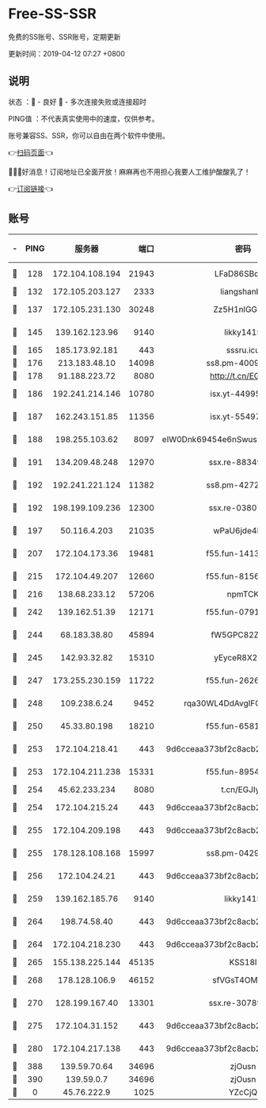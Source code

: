 # Free-SS-SSR

免费的SS账号、SSR账号，定期更新

更新时间：2019-04-12 07:27 +0800

## 说明

状态     ：🙂 - 良好 🙁 - 多次连接失败或连接超时

PING值   ：不代表真实使用中的速度，仅供参考。

账号兼容SS、SSR，你可以自由在两个软件中使用。

👉[扫码页面](https://liesauer.github.io/Free-SS-SSR/)👈

🎉🎉🎉好消息！订阅地址已全面开放！麻麻再也不用担心我要人工维护酸酸乳了！

👉[订阅链接](https://www.liesauer.net/yogurt/subscribe?ACCESS_TOKEN=DAYxR3mMaZAsaqUb)👈

## 账号

|-|PING|服务器|端口|密码|加密方式|区域|
|:----:|:----:|:-----:|-----:|:----:|:----:|:----:|
|🙂|128|172.104.108.194|21943|LFaD86SBq2lY|aes-256-cfb|JP|
|🙂|132|172.105.203.127|2333|liangshanbo|chacha20|JP|
|🙂|137|172.105.231.130|30248|Zz5H1nlGGKHx|aes-256-cfb|JP|
|🙂|145|139.162.123.96|9140|likky1415|aes-256-cfb|JP|
|🙂|165|185.173.92.181|443|sssru.icu|rc4-md5|RU|
|🙂|176|213.183.48.10|14098|ss8.pm-40099704|rc4-md5|RU|
|🙂|178|91.188.223.72|8080|http://t.cn/EGJIyrl|rc4-md5|RU|
|🙂|186|192.241.214.146|10780|isx.yt-44995529|aes-256-cfb|US|
|🙂|187|162.243.151.85|11356|isx.yt-55497057|aes-256-cfb|US|
|🙂|188|198.255.103.62|8097|eIW0Dnk69454e6nSwuspv9DmS201tQ0D|aes-256-cfb|US|
|🙂|191|134.209.48.248|12970|ssx.re-88349719|aes-256-cfb|US|
|🙂|192|192.241.221.124|11382|ss8.pm-42723033|aes-256-cfb|US|
|🙂|192|198.199.109.236|12300|ssx.re-03807985|aes-256-cfb|US|
|🙂|197|50.116.4.203|21035|wPaU6jde4NZT|aes-256-cfb|US|
|🙂|207|172.104.173.36|19481|f55.fun-14131988|aes-256-cfb|SG|
|🙂|215|172.104.49.207|12660|f55.fun-81564734|aes-256-cfb|SG|
|🙂|216|138.68.233.12|57206|npmTCK|rc4-md5|US|
|🙂|242|139.162.51.39|12171|f55.fun-07919611|aes-256-cfb|SG|
|🙂|244|68.183.38.80|45894|fW5GPC82Z97G|aes-256-cfb|GB|
|🙂|245|142.93.32.82|15310|yEyceR8X2EVd|aes-256-cfb|GB|
|🙂|247|173.255.230.159|11722|f55.fun-26267528|aes-256-cfb|US|
|🙂|248|109.238.6.24|9452|rqa30WL4DdAvgIFG6Fs3znzTa|aes-256-cfb|FR|
|🙂|250|45.33.80.198|18210|f55.fun-65816488|aes-256-cfb|US|
|🙂|253|172.104.218.41|443|9d6cceaa373bf2c8acb22e60b6a58be6|aes-256-cfb|US|
|🙂|253|172.104.211.238|15331|f55.fun-89549710|aes-256-cfb|US|
|🙂|254|45.62.233.234|8080|t.cn/EGJIyrl|rc4-md5|CA|
|🙂|254|172.104.215.24|443|9d6cceaa373bf2c8acb22e60b6a58be6|aes-256-cfb|US|
|🙂|255|172.104.209.198|443|9d6cceaa373bf2c8acb22e60b6a58be6|aes-256-cfb|US|
|🙂|255|178.128.108.168|15997|ss8.pm-04296436|aes-256-cfb|SG|
|🙂|256|172.104.24.21|443|9d6cceaa373bf2c8acb22e60b6a58be6|aes-256-cfb|US|
|🙂|259|139.162.185.76|9140|likky1415|aes-256-cfb|DE|
|🙂|264|198.74.58.40|443|9d6cceaa373bf2c8acb22e60b6a58be6|aes-256-cfb|US|
|🙂|264|172.104.218.230|443|9d6cceaa373bf2c8acb22e60b6a58be6|aes-256-cfb|US|
|🙂|265|155.138.225.144|45135|KSS18l|rc4-md5|US|
|🙂|268|178.128.106.9|46152|sfVGsT4OMxHC|aes-256-cfb|SG|
|🙂|270|128.199.167.40|13301|ssx.re-30789063|aes-256-cfb|SG|
|🙂|275|172.104.31.152|443|9d6cceaa373bf2c8acb22e60b6a58be6|aes-256-cfb|US|
|🙂|280|172.104.217.138|443|9d6cceaa373bf2c8acb22e60b6a58be6|aes-256-cfb|US|
|🙂|388|139.59.70.64|34696|zjOusn|chacha20|IN|
|🙂|390|139.59.0.7|34696|zjOusn|chacha20|IN|
|🙁|0|45.76.222.9|1025|YZcCjQ|rc4-md5|JP|

